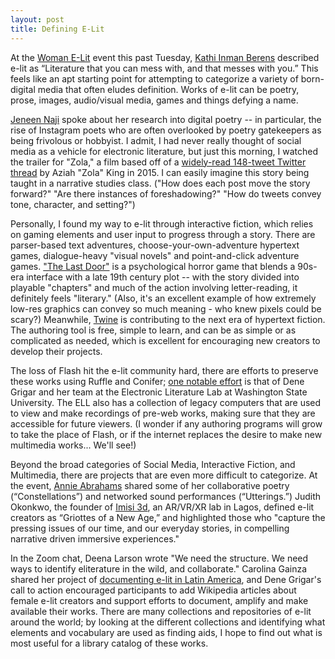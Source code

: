 ```yaml
---
layout: post
title: Defining E-Lit
---
```

At the [Woman E-Lit](https://dtc-wsuv.org/wp/ell/2021/03/30/woman-e-lit-event-initiatives) event this past Tuesday, [Kathi Inman Berens](https://works.bepress.com/kathi-berens/) described e-lit as “Literature that you can mess with, and that messes with you.” This feels like an apt starting point for attempting to categorize a variety of born-digital media that often eludes definition. Works of e-lit can be poetry, prose, images, audio/visual media, games and things defying a name. 

[Jeneen Naji](http://jeneeninteractive.com/) spoke about her research into digital poetry -- in particular, the rise of Instagram poets who are often overlooked by poetry gatekeepers as being frivolous or hobbyist. I admit, I had never really thought of social media as a vehicle for electronic literature, but just this morning, I watched the trailer for "Zola," a film based off of a [widely-read 148-tweet Twitter thread](https://imgur.com/gallery/WDwyW) by Aziah "Zola" King in 2015. I can easily imagine this story being taught in a narrative studies class. ("How does each post move the story forward?" "Are there instances of foreshadowing?" "How do tweets convey tone, character, and setting?") 

Personally, I found my way to e-lit through interactive fiction, which relies on gaming elements and user input to progress through a story. There are parser-based text adventures, choose-your-own-adventure hypertext games, dialogue-heavy "visual novels" and point-and-click adventure games. ["The Last Door"](https://store.steampowered.com/app/284390/The_Last_Door__Collectors_Edition/) is a psychological horror game that blends a 90s-era interface with a late 19th century plot -- with the story divided into playable "chapters" and much of the action involving letter-reading, it definitely feels "literary." (Also, it's an excellent example of how extremely low-res graphics can convey so much meaning - who knew pixels could be scary?) Meanwhile, [Twine](https://twinery.org/) is contributing to the next era of hypertext fiction. The authoring tool is free, simple to learn, and can be as simple or as complicated as needed, which is excellent for encouraging new creators to develop their projects. 

The loss of Flash hit the e-lit community hard, there are efforts to preserve these works using Ruffle and Conifer; [one notable effort](https://dtc-wsuv.org/wp/ell/afterflash/) is that of Dene Grigar and her team at the Electronic Literature Lab at Washington State University. The ELL also has a collection of legacy computers that are used to view and make recordings of pre-web works, making sure that they are accessible for future viewers. (I wonder if any authoring programs will grow to take the place of Flash, or if the internet replaces the desire to make new multimedia works... We'll see!) 

Beyond the broad categories of Social Media, Interactive Fiction, and Multimedia, there are projects that are even more difficult to categorize. At the event, [Annie Abrahams](https://aabrahams.wordpress.com/) shared some of her collaborative poetry (“Constellations”) and networked sound performances (“Utterings.”) Judith Okonkwo, the founder of [Imisi 3d](http://imisi3d.com/), an AR/VR/XR lab in Lagos, defined e-lit creators as “Griottes of a New Age,” and highlighted those who "capture the pressing issues of our time, and our everyday stories, in compelling narrative driven immersive experiences."

In the Zoom chat, Deena Larson wrote "We need the structure. We need ways to identify eliterature in the wild, and collaborate." Carolina Gainza shared her project of [documenting e-lit in Latin America](https://laboratoriodigital.udp.cl/?proyectos=cartografia-de-la-literatura-digital-latinoamericana), and Dene Grigar's call to action encouraged participants to add Wikipedia articles about female e-lit creators and support efforts to document, amplify and make available their works. There are many collections and repositories of e-lit around the world; by looking at the different collections and identifying what elements and vocabulary are used as finding aids, I hope to find out what is most useful for a library catalog of these works.
